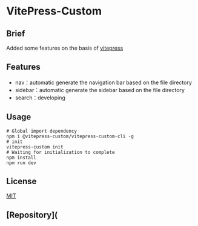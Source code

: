 # VitePress-Custom

## Brief

Added some features on the basis of  [vitepress](https://vitepress.vuejs.org)

## Features

- nav：automatic generate the navigation bar based on the file directory
- sidebar：automatic generate the sidebar based on the file directory
- search：developing

## Usage

```shell
# Global import dependency
npm i @vitepress-custom/vitepress-custom-cli -g
# init
vitepress-custom init
# Waiting for initialization to complete
npm install
npm run dev
```

## License

[MIT](./license)

## [Repository](